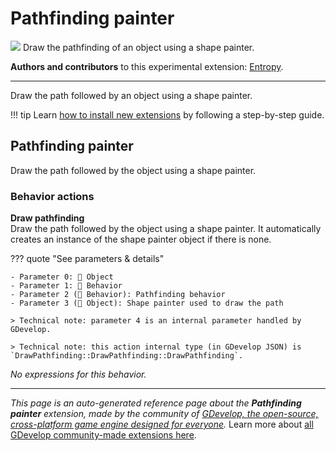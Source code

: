 # Pathfinding painter

<img src="https://resources.gdevelop-app.com/assets/Icons/resistor-nodes.svg" class="extension-icon"></img>
Draw the pathfinding of an object using a shape painter.

**Authors and contributors** to this experimental extension: [Entropy](https://gd.games/Entropy).

---

Draw the path followed by an object using a shape painter.

!!! tip
    Learn [how to install new extensions](/gdevelop5/extensions/search) by following a step-by-step guide.



## Pathfinding painter 

Draw the path followed by the object using a shape painter. 

### Behavior actions

**Draw pathfinding**  
Draw the path followed by the object using a shape painter. It automatically creates an instance of the shape painter object if there is none.

??? quote "See parameters & details"

    - Parameter 0: 👾 Object
    - Parameter 1: 🧩 Behavior
    - Parameter 2 (🧩 Behavior): Pathfinding behavior
    - Parameter 3 (👾 Object): Shape painter used to draw the path

    > Technical note: parameter 4 is an internal parameter handled by GDevelop.

    > Technical note: this action internal type (in GDevelop JSON) is `DrawPathfinding::DrawPathfinding::DrawPathfinding`.

_No expressions for this behavior._



---

*This page is an auto-generated reference page about the **Pathfinding painter** extension, made by the community of [GDevelop, the open-source, cross-platform game engine designed for everyone](https://gdevelop.io/).* Learn more about [all GDevelop community-made extensions here](/gdevelop5/extensions).